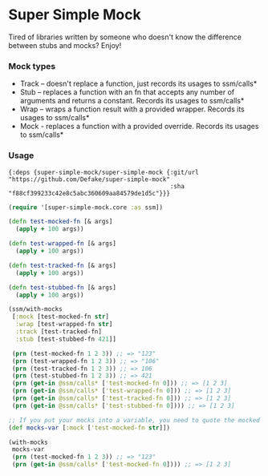 # Super Simple Mock
Tired of libraries written by someone who doesn't know the difference between stubs and mocks? Enjoy!

### Mock types
- Track – doesn't replace a function, just records its usages to ssm/calls*
- Stub – replaces a function with an fn that accepts any number of arguments and returns a constant. Records its usages to ssm/calls*
- Wrap – wraps a function result with a provided wrapper. Records its usages to ssm/calls*
- Mock - replaces a function with a provided override. Records its usages to ssm/calls*

### Usage

```edn
{:deps {super-simple-mock/super-simple-mock {:git/url "https://github.com/Defake/super-simple-mock"
                                             :sha "f88cf399233c42e8c5abc360609aa84579de1d5c"}}}
```

```clojure
(require '[super-simple-mock.core :as ssm])

(defn test-mocked-fn [& args]
  (apply + 100 args))

(defn test-wrapped-fn [& args]
  (apply + 100 args))

(defn test-tracked-fn [& args]
  (apply + 100 args))

(defn test-stubbed-fn [& args]
  (apply + 100 args))

(ssm/with-mocks
 [:mock [test-mocked-fn str]
  :wrap [test-wrapped-fn str]
  :track [test-tracked-fn]
  :stub [test-stubbed-fn 421]]

 (prn (test-mocked-fn 1 2 3)) ;; => "123"
 (prn (test-wrapped-fn 1 2 3)) ;; => "106"
 (prn (test-tracked-fn 1 2 3)) ;; => 106
 (prn (test-stubbed-fn 1 2 3)) ;; => 421
 (prn (get-in @ssm/calls* ['test-mocked-fn 0])) ;; => [1 2 3]
 (prn (get-in @ssm/calls* ['test-wrapped-fn 0])) ;; => [1 2 3]
 (prn (get-in @ssm/calls* ['test-tracked-fn 0])) ;; => [1 2 3]
 (prn (get-in @ssm/calls* ['test-stubbed-fn 0]))) ;; => [1 2 3]

;; If you put your mocks into a variable, you need to quote the mocked functions symbols
(def mocks-var [:mock ['test-mocked-fn str]])

(with-mocks
 mocks-var
 (prn (test-mocked-fn 1 2 3)) ;; => "123"
 (prn (get-in @ssm/calls* ['test-mocked-fn 0]))) ;; => [1 2 3]

```

